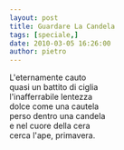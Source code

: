 ```yaml
---
layout: post
title: Guardare La Candela
tags: [speciale,]
date: 2010-03-05 16:26:00
author: pietro
---
```

L'eternamente cauto<br/>quasi un battito di ciglia<br/>l'inafferrabile lentezza<br/>dolce come una cautela<br/>perso dentro una candela<br/>e nel cuore della cera<br/>cerca l'ape, primavera.

